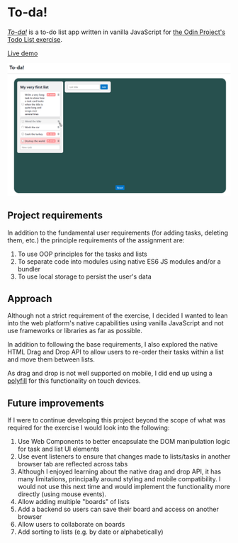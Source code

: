 # To-da!
_[To-da!](https://harristom.github.io/odin-todo)_ is a to-do list app written in vanilla JavaScript for [the Odin Project's Todo List exercise](https://www.theodinproject.com/lessons/node-path-javascript-todo-list).

[Live demo](https://harristom.github.io/odin-todo)

[![](screenshot.png)](https://harristom.github.io/odin-todo)

## Project requirements
In addition to the fundamental user requirements (for adding tasks, deleting them, etc.) the principle requirements of the assignment are: 
1. To use OOP principles for the tasks and lists
2. To separate code into modules using native ES6 JS modules and/or a bundler
3. To use local storage to persist the user's data

## Approach
Although not a strict requirement of the exercise, I decided I wanted to lean into the web platform's native capabilities using vanilla JavaScript and not use frameworks or libraries as far as possible.

In addition to following the base requirements, I also explored the native HTML Drag and Drop API to allow users to re-order their tasks within a list and move them between lists.

As drag and drop is not well supported on mobile, I did end up using a [polyfill](https://github.com/Bernardo-Castilho/dragdroptouch) for this functionality on touch devices.

## Future improvements
If I were to continue developing this project beyond the scope of what was required for the exercise I would look into the following:

1. Use Web Components to better encapsulate the DOM manipulation logic for task and list UI elements
2. Use event listeners to ensure that changes made to lists/tasks in another browser tab are reflected across tabs
3. Although I enjoyed learning about the native drag and drop API, it has many limitations, principally around styling and mobile compatibility. I would not use this next time and would implement the functionality more directly (using mouse events).
4. Allow adding multiple "boards" of lists
5. Add a backend so users can save their board and access on another browser
6. Allow users to collaborate on boards
7. Add sorting to lists (e.g. by date or alphabetically)
